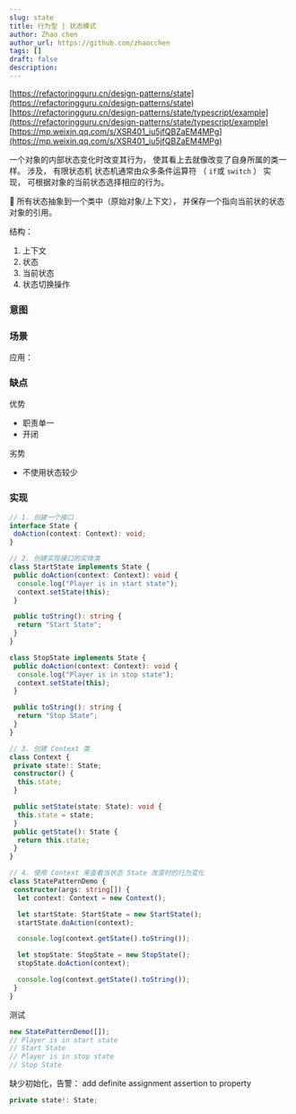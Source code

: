 ```yaml
---
slug: state
title: 行为型 | 状态模式
author: Zhao chen
author_url: https://github.com/zhaocchen
tags: []
draft: false
description: 
---
```


[https://refactoringguru.cn/design-patterns/state](https://refactoringguru.cn/design-patterns/state)
[https://refactoringguru.cn/design-patterns/state/typescript/example](https://refactoringguru.cn/design-patterns/state/typescript/example)
[https://mp.weixin.qq.com/s/XSR401_iu5jfQBZaEM4MPg](https://mp.weixin.qq.com/s/XSR401_iu5jfQBZaEM4MPg)

一个对象的内部状态变化时改变其行为， 使其看上去就像改变了自身所属的类一样。
涉及， 有限状态机
状态机通常由众多条件运算符 （ `if`或 `switch` ） 实现， 可根据对象的当前状态选择相应的行为。  

📢 所有状态抽象到一个类中（原始对象/上下文）， 并保存一个指向当前状的状态对象的引用。

结构：

1. 上下文
1. 状态
1. 当前状态
1. 状态切换操作

### 意图

### 场景

应用：

### 缺点

优势

- 职责单一
- 开闭

劣势

- 不使用状态较少

###

### 实现

```ts
// 1. 创建一个接口
interface State {
 doAction(context: Context): void;
}

// 2. 创建实现接口的实体类
class StartState implements State {
 public doAction(context: Context): void {
  console.log("Player is in start state");
  context.setState(this);
 }

 public toString(): string {
  return "Start State";
 }
}

class StopState implements State {
 public doAction(context: Context): void {
  console.log("Player is in stop state");
  context.setState(this);
 }

 public toString(): string {
  return "Stop State";
 }
}

// 3. 创建 Context 类
class Context {
 private state!: State;
 constructor() {
  this.state;
 }

 public setState(state: State): void {
  this.state = state;
 }
 public getState(): State {
  return this.state;
 }
}

// 4. 使用 Context 来查看当状态 State 改变时的行为变化
class StatePatternDemo {
 constructor(args: string[]) {
  let context: Context = new Context();

  let startState: StartState = new StartState();
  startState.doAction(context);

  console.log(context.getState().toString());

  let stopState: StopState = new StopState();
  stopState.doAction(context);

  console.log(context.getState().toString());
 }
}
```

测试

```ts
new StatePatternDemo([]);
// Player is in start state
// Start State
// Player is in stop state
// Stop State
```

缺少初始化，告警： add definite assignment assertion to property

```ts
private state!: State;
```
